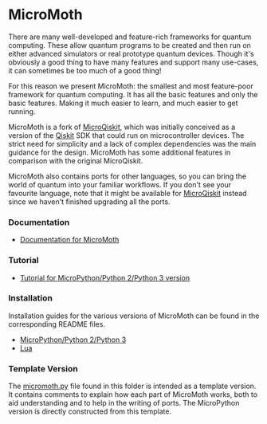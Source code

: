 # MicroMoth

There are many well-developed and feature-rich frameworks for quantum computing. These allow quantum programs to be created and then run on either advanced simulators or real prototype quantum devices. Though it's obviously a good thing to have many features and support many use-cases, it can sometimes be too much of a good thing!

For this reason we present MicroMoth: the smallest and most feature-poor framework for quantum computing. It has all the basic features and only the basic features. Making it much easier to learn, and much easier to get running.

MicroMoth is a fork of [MicroQiskit](https://github.com/qiskit-community/MicroQiskit), which was initially conceived as a version of the [Qiskit](https://www.ibm.com/quantum/qiskit) SDK that could run on microcontroller devices. The strict need for simplicity and a lack of complex dependencies was the main guidance for the design. MicroMoth has some additional features in comparison with the original MicroQiskit.

MicroMoth also contains ports for other languages, so you can bring the world of quantum into your familiar workflows. If you don't see your favourite language, note that it might be available for [MicroQiskit](versions/update_required) instead since we haven't finished upgrading all the ports.


### Documentation

* [Documentation for MicroMoth](https://micromoth.readthedocs.io/en/latest/#)

### Tutorial

* [Tutorial for MicroPython/Python 2/Python 3 version](versions/MicroPython/tutorials/index.ipynb)

### Installation

Installation guides for the various versions of MicroMoth can be found in the corresponding README files.

* [MicroPython/Python 2/Python 3](versions/MicroPython/README.md)
* [Lua](versions/Lua/README.md)


### Template Version

The [micromoth.py](micromoth.py) file found in this folder is intended as a template version. It contains comments to explain how each part of MicroMoth works, both to aid understanding and to help in the writing of ports. The MicroPython version is directly constructed from this template.

